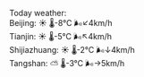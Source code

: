 Today weather:  
Beijing: ☀️ 🌡️-8°C 🌬️↙4km/h  
Tianjin: ☀️ 🌡️-5°C 🌬️↖4km/h  
Shijiazhuang: ☀️ 🌡️-2°C 🌬️↓4km/h  
Tangshan: ⛅️  🌡️-3°C 🌬️→5km/h  
